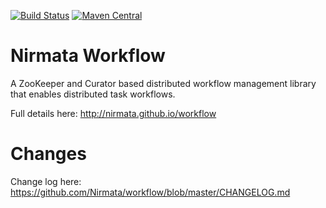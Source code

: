 [![Build Status](https://travis-ci.org/Nirmata/workflow.svg?branch=master)](https://travis-ci.org/Nirmata/workflow)
[![Maven Central](https://img.shields.io/maven-central/v/com.nirmata.workflow/nirmata-workflow.svg)](http://search.maven.org/#search%7Cga%7C1%7Cg%3A%22com.nirmata.workflow%22%20AND%20a%3A%22nirmata-workflow%22)

Nirmata Workflow
========
 
 A ZooKeeper and Curator based distributed workflow management library that enables distributed task workflows.
 
 Full details here: http://nirmata.github.io/workflow

Changes
=========

 Change log here: https://github.com/Nirmata/workflow/blob/master/CHANGELOG.md
